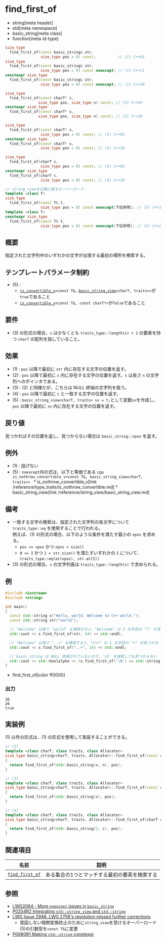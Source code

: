 # find_first_of
* string[meta header]
* std[meta namespace]
* basic_string[meta class]
* function[meta id-type]

```cpp
size_type
  find_first_of(const basic_string& str,
                size_type pos = 0) const;          // (1) C++03
size_type
  find_first_of(const basic_string& str,
                size_type pos = 0) const noexcept; // (1) C++11
constexpr size_type
  find_first_of(const basic_string& str,
                size_type pos = 0) const noexcept; // (1) C++20

size_type
  find_first_of(const charT* s,
               size_type pos, size_type n) const; // (2) C++03
constexpr size_type
  find_first_of(const charT* s,
               size_type pos, size_type n) const; // (2) C++20

size_type
  find_first_of(const charT* s,
                size_type pos = 0) const; // (3) C++03
constexpr size_type
  find_first_of(const charT* s,
                size_type pos = 0) const; // (3) C++20

size_type
  find_first_of(charT c,
                size_type pos = 0) const; // (4) C++03
constexpr size_type
  find_first_of(charT c,
                size_type pos = 0) const; // (4) C++20

// string_viewを引数に取るオーバーロード
template <class T>
size_type
  find_first_of(const T& t,
                size_type pos = 0) const noexcept(下記参照); // (5) C++17
template <class T>
constexpr size_type
  find_first_of(const T& t,
                size_type pos = 0) const noexcept(下記参照); // (5) C++20
```

## 概要
指定された文字列中のいずれかの文字が出現する最初の場所を検索する。

## テンプレートパラメータ制約
- (5) :
    - [`is_convertible_v`](/reference/type_traits/is_convertible.md)`<const T&,` [`basic_string_view`](/reference/string_view/basic_string_view.md)`<charT, traits>>`が`true`であること
    - [`is_convertible_v`](/reference/type_traits/is_convertible.md)`<const T&, const charT*>`が`false`であること


## 要件
- (3) の形式の場合、`s` は少なくとも `traits_type::length(s) + 1` の要素を持つ `charT` の配列を指していること。


## 効果
- (1) : `pos` 以降で最初に `str` 内に存在する文字の位置を返す。
- (2) : `pos` 以降で最初に `s` 内に存在する文字の位置を返す。`s` は長さ `n` の文字列へのポインタである。
- (3) : (2) と同様だが、こちらは NULL 終端の文字列を扱う。
- (4) : `pos` 以降で最初に `c` と一致する文字の位置を返す。
- (5) : `basic_string_view<charT, traits> sv = t;`として変数`sv`を作成し、`pos` 以降で最初に `sv` 内に存在する文字の位置を返す。


## 戻り値
見つかればその位置を返し、見つからない場合は `basic_string::npos` を返す。


## 例外
- (1) : 投げない
- (5) : `noexcept`内の式は、以下と等価である
        ```cpp
        is_nothrow_convertible_v<const T&, basic_string_view<charT, traits>>
        ```
        * is_nothrow_convertible_v[link /reference/type_traits/is_nothrow_convertible.md]
        * basic_string_view[link /reference/string_view/basic_string_view.md]


## 備考
- 一致する文字の検索は、指定された文字列の各文字について `traits_type::eq` を使用することで行われる。  
	例えば、(1) の形式の場合、以下のような条件を満たす最小の `xpos` を求める。
	* `pos <= xpos` かつ `xpos < size()`
	* `0 <= I` かつ `I < str.size()` を満たすいずれかの `I` について、`traits_type::eq(at(xpos), str.at(I))`
- (3) の形式の場合、`s` の文字列長は `traits_type::length(s)` で求められる。


## 例
```cpp example
#include <iostream>
#include <string>

int main()
{
  const std::string s("Hello, world. Welcome to C++ world.");
  const std::string str("world");

  // "Welcome" 以降で "world" を検索すると、"Welcome" の 3 文字目の "l" が見つかる
  std::cout << s.find_first_of(str, 14) << std::endl;

  // "Welcome" 以降で ",.+" を検索すると、"C++" の 1 文字目の "+" が見つかる
  std::cout << s.find_first_of(",.+", 14) << std::endl;

  // basic_string は NULL 終端されていないので、'\0' を検索しても見つからない
  std::cout << std::boolalpha << (s.find_first_of('\0') == std::string::npos) << std::endl;
}
```
* find_first_of[color ff0000]

### 出力
```
16
26
true
```


## 実装例
(1) 以外の形式は、(1) の形式を使用して実装することができる。
```cpp
// (2)
template <class charT, class traits, class Allocator>
size_type basic_string<charT, traits, Allocator>::find_first_of(const charT* s, size_type pos, size_type n) const
{
  return find_first_of(std::basic_string(s, n), pos);
}

// (3)
template <class charT, class traits, class Allocator>
size_type basic_string<charT, traits, Allocator>::find_first_of(const charT* s, size_type pos = 0) const
{
  return find_first_of(std::basic_string(s), pos);
}

// (4)
template <class charT, class traits, class Allocator>
size_type basic_string<charT, traits, Allocator>::find_first_of(charT c, size_type pos = 0) const
{
  return find_first_of(std::basic_string(1, c), pos);
}
```


## 関連項目

| 名前                                                     | 説明                                          |
|----------------------------------------------------------|-----------------------------------------------|
| [`find_first_of`](/reference/algorithm/find_first_of.md) | ある集合の1つとマッチする最初の要素を検索する |


## 参照
- [LWG2064 - More `noexcept` issues in `basic_string`](https://wg21.cmeerw.net/lwg/issue2064)
- [P0254R2 Integrating `std::string_view` and `std::string`](http://www.open-std.org/jtc1/sc22/wg21/docs/papers/2016/p0254r2.pdf)
- [LWG Issue 2946. LWG 2758's resolution missed further corrections](https://wg21.cmeerw.net/lwg/issue2946)
    - 意図しない暗黙変換防止のために`string_view`を受けるオーバーロード(5)の引数型を`const T&`に変更
- [P0980R1 Making `std::string` constexpr](https://www.open-std.org/jtc1/sc22/wg21/docs/papers/2019/p0980r1.pdf)

